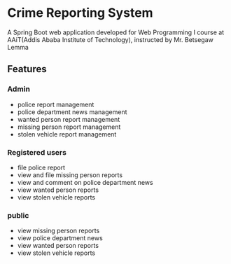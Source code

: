 # Crime Reporting System 
A Spring Boot web application  developed for Web Programming I course at AAiT(Addis Ababa Institute of Technology), instructed by Mr. Betsegaw Lemma
## Features
### Admin
- police report management 
- police department news management 
- wanted person report management
- missing person report management
- stolen vehicle report management
### Registered users
- file police report
- view and file missing person reports
- view and comment on police department news
- view wanted person reports
- view stolen vehicle reports
### public 
- view missing person reports
- view police department news
- view wanted person reports
- view stolen vehicle reports
